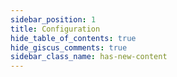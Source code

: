 ```yaml
---
sidebar_position: 1
title: Configuration
hide_table_of_contents: true
hide_giscus_comments: true
sidebar_class_name: has-new-content
---
```


<Head>
  <style>{`
  .container {
    max-width: 65em !important;
  }
  `}</style>
</Head>

<DocCardList className="topics-list" />